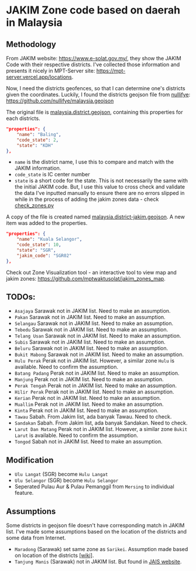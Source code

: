 # JAKIM Zone code based on daerah in Malaysia

## Methodology

From JAKIM website: https://www.e-solat.gov.my/, they show the JAKIM Code with their respective districts. I've collected
those information and presents it nicely in MPT-Server site: https://mpt-server.vercel.app/locations.

Now, I need the districts geofences, so that I can determine one's districts given the coordinates. Luckily, I found the districts
geojson file from [nullifye](https://github.com/nullifye): https://github.com/nullifye/malaysia.geojson

The original file is [malaysia.district.geojson](./malaysia.district.geojson), containing this properties for each districts.

```json
"properties": {
    "name": "Baling",
    "code_state": 2,
    "state": "KDH"
},
```

- `name` is the district name, I use this to compare and match with the JAKIM information.
- `code_state` is IC center number
- `state` is a short code for the state. This is not necessarily the same with the initial JAKIM code. But, I use this value to cross check and validate the data I've inputted manually to ensure there are no errors slipped in while in the process of adding the jakim zones data - check [check_zones.py](./check_zones.py)

A copy of the file is created named [malaysia.district-jakim.geojson](./malaysia.district-jakim.geojson). A new item was added to the properties.

```json
"properties": {
    "name": "Kuala Selangor",
    "code_state": 10,
    "state": "SGR",
    "jakim_code": "SGR02"
},
```

Check out Zone Visualization tool - an interactive tool to view map and jakim zones: https://github.com/mptwaktusolat/jakim_zones_map.

## TODOs:

- `Asajaya` Sarawak not in JAKIM list. Need to make an assumption.
- `Pakan` Sarawak not in JAKIM list. Need to make an assumption.
- `Selangau` Sarawak not in JAKIM list. Need to make an assumption.
- `Tebedu` Sarawak not in JAKIM list. Need to make an assumption.
- `Telang Usan` Sarawak not in JAKIM list. Need to make an assumption.
- `Subis` Sarawak not in JAKIM list. Need to make an assumption.
- `Beluru` Sarawak not in JAKIM list. Need to make an assumption.
- `Bukit Mabong` Sarawak not in JAKIM list. Need to make an assumption.
- `Hulu Perak` Perak not in JAKIM list. However, a similar zone `Hulu` is available. Need to confirm the assumption.
- `Batang Padang` Perak not in JAKIM list. Need to make an assumption.
- `Manjung` Perak not in JAKIM list. Need to make an assumption.
- `Perak Tengah` Perak not in JAKIM list. Need to make an assumption.
- `Hilir Perak` Perak not in JAKIM list. Need to make an assumption.
- `Kerian` Perak not in JAKIM list. Need to make an assumption.
- `Muallim` Perak not in JAKIM list. Need to make an assumption.
- `Kinta` Perak not in JAKIM list. Need to make an assumption.
- `Tawau` Sabah. From Jakim list, ada banyak Tawau. Need to check.
- `Sandakan` Sabah. From Jakim list, ada banyak Sandakan. Need to check.
- `Larut Dan Matang` Perak not in JAKIM list. However, a similar zone `Bukit Larut` is available. Need to confirm the assumption.
- `Tongod` Sabah not in JAKIM list. Need to make an assumption.

## Modification

- `Ulu Langat` (SGR) become `Hulu Langat`
- `Ulu Selangor` (SGR) become `Hulu Selangor`
- Seperated Pulau Aur & Pulau Pemanggil from `Mersing` to individual feature.

## Assumptions

Some districts in geojson file doesn't have corresponding match in JAKIM list. I've made some assumptions based on the location of the districts and some data from Internet.

- `Maradong` (Sarawak) set same zone as `Sarikei`. Assumption made based on location of the districts [[wiki]](https://en.wikipedia.org/wiki/Meradong_District).
- `Tanjung Manis` (Sarawak) not in JAKIM list. But found in [JAIS website](https://jais.sarawak.gov.my/web/subpage/webpage_view/150).
